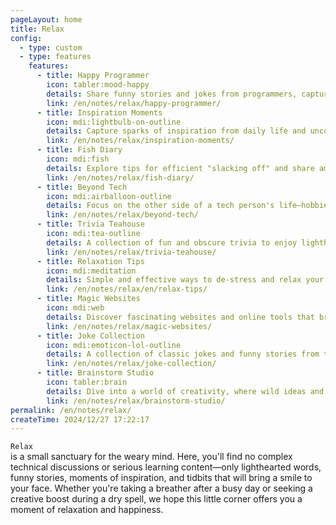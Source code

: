 ```yaml
---
pageLayout: home
title: Relax
config:
  - type: custom
  - type: features
    features:
      - title: Happy Programmer
        icon: tabler:mood-happy
        details: Share funny stories and jokes from programmers, capturing the lighthearted moments of tech life.
        link: /en/notes/relax/happy-programmer/
      - title: Inspiration Moments
        icon: mdi:lightbulb-on-outline
        details: Capture sparks of inspiration from daily life and uncover the source of creativity.
        link: /en/notes/relax/inspiration-moments/
      - title: Fish Diary
        icon: mdi:fish
        details: Explore tips for efficient "slacking off" and share amusing stories and daily diversions.
        link: /en/notes/relax/fish-diary/
      - title: Beyond Tech
        icon: mdi:airballoon-outline
        details: Focus on the other side of a tech person's life—hobbies, interests, and the world beyond work.
        link: /en/notes/relax/beyond-tech/
      - title: Trivia Teahouse
        icon: mdi:tea-outline
        details: A collection of fun and obscure trivia to enjoy lighthearted knowledge.
        link: /en/notes/relax/trivia-teahouse/
      - title: Relaxation Tips
        icon: mdi:meditation
        details: Simple and effective ways to de-stress and relax your body and mind.
        link: /en/notes/relax/en/relax-tips/
      - title: Magic Websites
        icon: mdi:web
        details: Discover fascinating websites and online tools that bring joy and new possibilities to life.
        link: /en/notes/relax/magic-websites/
      - title: Joke Collection
        icon: mdi:emoticon-lol-outline
        details: A collection of classic jokes and funny stories from the tech community to brighten your day.
        link: /en/notes/relax/joke-collection/
      - title: Brainstorm Studio
        icon: tabler:brain
        details: Dive into a world of creativity, where wild ideas and imagination shape interesting possibilities.
        link: /en/notes/relax/brainstorm-studio/
permalink: /en/notes/relax/
createTime: 2024/12/27 17:22:17 
---
```


`Relax`  
is a small sanctuary for the weary mind. Here, you'll find no complex technical discussions or serious learning content—only lighthearted words, funny stories, moments of inspiration, and tidbits that will bring a smile to your face. Whether you're taking a breather after a busy day or seeking a creative boost during a dry spell, we hope this little corner offers you a moment of relaxation and happiness.
